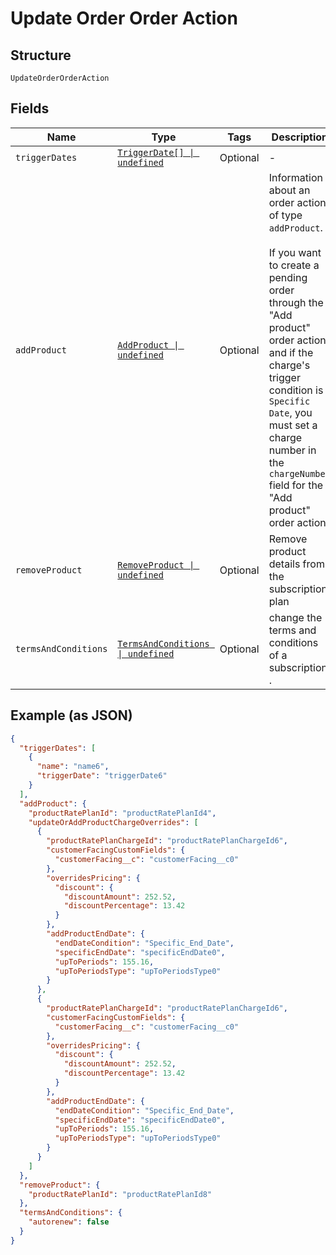 
# Update Order Order Action

## Structure

`UpdateOrderOrderAction`

## Fields

| Name | Type | Tags | Description |
|  --- | --- | --- | --- |
| `triggerDates` | [`TriggerDate[] \| undefined`](../../doc/models/trigger-date.md) | Optional | - |
| `addProduct` | [`AddProduct \| undefined`](../../doc/models/add-product.md) | Optional | Information about an order action of type `addProduct`.<br><br>If you want to create a pending order through the "Add product" order action, and if the charge's trigger condition is `Specific Date`, you must set a charge number in the `chargeNumber` field for the "Add product" order action. |
| `removeProduct` | [`RemoveProduct \| undefined`](../../doc/models/remove-product.md) | Optional | Remove product details from the subscription plan |
| `termsAndConditions` | [`TermsAndConditions \| undefined`](../../doc/models/terms-and-conditions.md) | Optional | change the terms and conditions of a subscription . |

## Example (as JSON)

```json
{
  "triggerDates": [
    {
      "name": "name6",
      "triggerDate": "triggerDate6"
    }
  ],
  "addProduct": {
    "productRatePlanId": "productRatePlanId4",
    "updateOrAddProductChargeOverrides": [
      {
        "productRatePlanChargeId": "productRatePlanChargeId6",
        "customerFacingCustomFields": {
          "customerFacing__c": "customerFacing__c0"
        },
        "overridesPricing": {
          "discount": {
            "discountAmount": 252.52,
            "discountPercentage": 13.42
          }
        },
        "addProductEndDate": {
          "endDateCondition": "Specific_End_Date",
          "specificEndDate": "specificEndDate0",
          "upToPeriods": 155.16,
          "upToPeriodsType": "upToPeriodsType0"
        }
      },
      {
        "productRatePlanChargeId": "productRatePlanChargeId6",
        "customerFacingCustomFields": {
          "customerFacing__c": "customerFacing__c0"
        },
        "overridesPricing": {
          "discount": {
            "discountAmount": 252.52,
            "discountPercentage": 13.42
          }
        },
        "addProductEndDate": {
          "endDateCondition": "Specific_End_Date",
          "specificEndDate": "specificEndDate0",
          "upToPeriods": 155.16,
          "upToPeriodsType": "upToPeriodsType0"
        }
      }
    ]
  },
  "removeProduct": {
    "productRatePlanId": "productRatePlanId8"
  },
  "termsAndConditions": {
    "autorenew": false
  }
}
```

